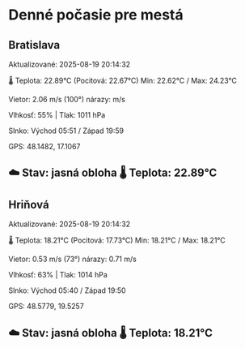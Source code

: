 ﻿# Denné počasie pre mestá

## Bratislava
Aktualizované: 2025-08-19 20:14:32

🌡️ Teplota: 22.89°C 
(Pocitová: 22.67°C)
Min: 22.62°C / Max: 24.23°C

Vietor: 2.06 m/s    (100°) 
nárazy:  m/s

Vlhkosť: 55% | Tlak: 1011 hPa

Slnko: Východ 05:51 / Západ 19:59

GPS: 48.1482, 17.1067

☁️ Stav: jasná obloha        🌡️ Teplota: 22.89°C
---

## Hriňová
Aktualizované: 2025-08-19 20:14:32

🌡️ Teplota: 18.21°C 
(Pocitová: 17.73°C)
Min: 18.21°C / Max: 18.21°C

Vietor: 0.53 m/s (73°)
nárazy: 0.71 m/s

Vlhkosť: 63% | Tlak: 1014 hPa

Slnko: Východ 05:40 / Západ 19:50

GPS: 48.5779, 19.5257

☁️ Stav: jasná obloha        🌡️ Teplota: 18.21°C
---
